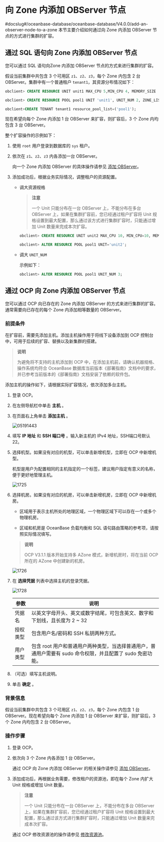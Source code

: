 # 向 Zone 内添加 OBServer 节点
#docslug#/oceanbase-database/oceanbase-database/V4.0.0/add-an-observer-node-to-a-zone
本节主要介绍如何通过向 Zone 内添加 OBServer 节点的方式进行集群的扩容。

## 通过 SQL 语句向 Zone 内添加 OBServer 节点

您可以通过 SQL 语句向Zone 内添加 OBServer 节点的方式来进行集群的扩容。

假设当前集群中共包含 3 个可用区 `z1`、`z2`、`z3`，每个 Zone 内包含 2 台 OBServer。集群中有一个普通租户 `tenant1`，其资源分布情况如下：

```sql
obclient> CREATE RESOURCE UNIT unit1 MAX_CPU 5,MIN_CPU 4, MEMORY_SIZE '36G', MAX_IOPS 1024, MIN_IOPS 1024, IOPS_WEIGHT=0, LOG_DISK_SIZE = '2G';

obclient> CREATE RESOURCE POOL pool1 UNIT 'unit1', UNIT_NUM 2, ZONE_LIST ('z1','z2','z3');

obclient>CREATE TENANT tenant1 resource_pool_list=('pool1');
```

现在希望向每个 Zone 内添加 1 台 OBServer 来扩容，则扩容后，3 个 Zone 内均包含 3 台 OBServer。

整个扩容操作的示例如下：

1. 使用 `root` 用户登录到数据库的 `sys` 租户。

2. 依次在 `z1`、`z2`、`z3` 内各添加一台 OBServer。

   向一个 Zone 内添加 OBServer 的具体操作请参见 [添加 OBServer](../../../../6.basic-database-management/1.manage-clusters/5.manage-observer/1.add-observer-1.md)。

3. 添加成功后，根据业务实际情况，调整租户的资源配置。

   * 调大资源规格

     >**注意**
     >
     >一个 Unit 只能分布在一台 OBServer 上，不能分布在多台 OBServer 上，如果在集群扩容前，您已经通过租户扩容将 Unit 规格设置到最大配置，那么通过该方式进行集群扩容时，只能通过增加 Unit 数量来完成本次扩容。

     ```sql
     obclient> CREATE RESOURCE UNIT unit2 MAX_CPU 10, MIN_CPU=10, MEMORY_SIZE '50G', MAX_IOPS 1024, MIN_IOPS 1024, IOPS_WEIGHT=0, LOG_DISK_SIZE='2G';
     
     obclient> ALTER RESOURCE POOL pool1 UNIT='unit2';
     ```

   * 调大 `UNIT_NUM`

     示例如下：

     ```sql
     obclient> ALTER RESOURCE POOL pool1 UNIT_NUM 3; 
     ```

## 通过 OCP 向 Zone 内添加 OBServer 节点

您可以通过 OCP 向已存在的 Zone 内添加 OBServer 的方式来进行集群的扩容。通常需要向已存在的每个 Zone 内添加相等数量的 OBServer。

### 前提条件

在扩容前，需要先添加主机。添加主机操作用于将线下设备添加到 OCP 控制台中，可用于后续的扩容、替换以及新集群的搭建。

>**说明**
>
>为避免将不支持的主机添加到 OCP 中，在添加主机前，请确认机器规格、操作系统均符合 OceanBase 数据库当前版本《部署指南》文档中的要求，并已参考当前版本的《部署指南》文档安装了依赖的软件包。

添加主机的操作如下，请根据实际扩容情况，依次添加多台主机。

1. 登录 OCP。

2. 在左侧导航栏中单击 **主机** 。

3. 在页面右上角单击 **添加主机** 。

   ![05191443](https://help-static-aliyun-doc.aliyuncs.com/assets/img/zh-CN/4819141261/p275300.png)

4. 填写 **IP 地址** 和 **SSH 端口号** 。输入新主机的 IPv4 地址，SSH端口号默认 22。

5. 选择机型。如果没有对应的机型，可以单击新增机型，立即在 OCP 中新增机型。

   机型是用户为配置相同的主机指定的一个标签，建议用户指定有意义的名称，便于更好地管理主机。

   ![1725](https://help-static-aliyun-doc.aliyuncs.com/assets/img/zh-CN/5295987361/p358646.png)

6. 选择机房。如果没有对应的机房，可以单击新增机房，立即在 OCP 中新增机房。

   * 区域用于表示主机所处的地理区域，一个物理区域下可以存在一个或多个物理机房。

   * 区域和机房是 OceanBase 负载均衡和 SQL 语句路由策略的参考项，请按照实际情况填写。

   >**说明**
   >
   >OCP V3.1.1 版本开始支持多 AZone 模式，新增机房时，将在当前 OCP 所在的 AZone 中创建新的机房。

   ![1726](https://help-static-aliyun-doc.aliyuncs.com/assets/img/zh-CN/5295987361/p358647.png)

7. 在 **选择凭据** 列表中选择主机的登录凭据。

   ![1728](https://help-static-aliyun-doc.aliyuncs.com/assets/img/zh-CN/5295987361/p358649.png)

   |  参数  |                               说明                               |
   |------|----------------------------------------------------------------|
   | 凭据名  | 以英文字母开头、英文或数字结尾，可包含英文、数字和下划线，且长度为 2 \~ 32                      |
   | 授权类型 | 包含用户名/密码和 SSH 私钥两种方式。                                          |
   | 用户类型 | 包含 root 用户和普通用户两种类型，当选择普通用户，普通用户需要有 sudo 命令权限，并且配置了 sudo 免密功能。 |

8. （可选）填写主机说明。

9. 单击 **确定** 。

### 背景信息

假设当前集群中共包含 3 个可用区 `z1`、`z2`、`z3`，每个 Zone 内包含 1 台 OBServer。现在希望向每个 Zone 内添加 1 台 OBServer 来扩容，则扩容后，3 个 Zone 内均包含 2 台 OBServer。

### 操作步骤

1. 登录 OCP。

2. 依次向 3 个 Zone 内各添加 1 台 OBServer。

   通过 OCP 向 Zone 内添加 OBServer 的相关操作请参见 [添加 OBServer](../../../../6.basic-database-management/1.manage-clusters/5.manage-observer/1.add-observer-1.md)。

3. 添加成功后，再根据业务需要，修改租户的资源池，即在每个 Zone 内扩大 Unit 规格或增加 Unit 数量。

   >**注意**
   >
   >一个 Unit 只能分布在一台 OBServer 上，不能分布在多台 OBServer 上，如果在集群扩容前，您已经通过租户扩容将 Unit 规格设置到最大配置，那么通过该方式进行集群扩容时，只能通过增加 Unit 数量来完成本次扩容。

   通过 OCP 修改资源池的操作请参见 [修改资源池](../../../../6.basic-database-management/3.manage-resources/5.manage-resource-pools-1/2.modifies-the-resource-pool.md)。
